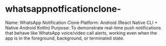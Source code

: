 # whatsappnotficationclone-
Name: WhatsApp Notification Clone Platform: Android (React Native CLI + Native Android Kotlin) Purpose: To demonstrate real-time push notifications that behave like WhatsApp voice/video call alerts, working even when the app is in the foreground, background, or terminated state.  

